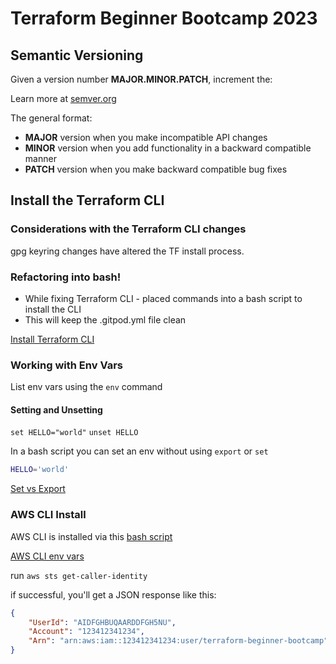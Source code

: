 # Terraform Beginner Bootcamp 2023

## Semantic Versioning

Given a version number **MAJOR.MINOR.PATCH**, increment the:

Learn more at [semver.org](https://semver.org/)

The general format:
- **MAJOR** version when you make incompatible API changes
- **MINOR** version when you add functionality in a backward compatible manner
- **PATCH** version when you make backward compatible bug fixes 

## Install the Terraform CLI

### Considerations with the Terraform CLI changes
gpg keyring changes have altered the TF install process. 

### Refactoring into bash! 
- While fixing Terraform CLI - placed commands into a bash script to install the CLI
- This will keep the .gitpod.yml file clean

[Install Terraform CLI](https://developer.hashicorp.com/terraform/tutorials/aws-get-started/install-cli)

### Working with Env Vars
List env vars using the `env` command

#### Setting and Unsetting
`set HELLO="world"`
`unset HELLO`

In a bash script you can set an env without using `export` or `set`
```sh
HELLO='world'
```

[Set vs Export](https://www.baeldung.com/linux/bash-set-and-export#:~:text=4.2.&text=This%20showcases%20that%20set%20doesn,within%20the%20current%20shell%20session.)

### AWS CLI Install

AWS CLI is installed via this [bash script](./bin/install_aws_cli.sh)

[AWS CLI env vars](https://docs.aws.amazon.com/cli/latest/userguide/cli-configure-envvars.html) 

run `aws sts get-caller-identity`

if successful, you'll get a JSON response like this:
```json
{
    "UserId": "AIDFGHBUQAARDDFGH5NU",
    "Account": "123412341234",
    "Arn": "arn:aws:iam::123412341234:user/terraform-beginner-bootcamp"
}
```


